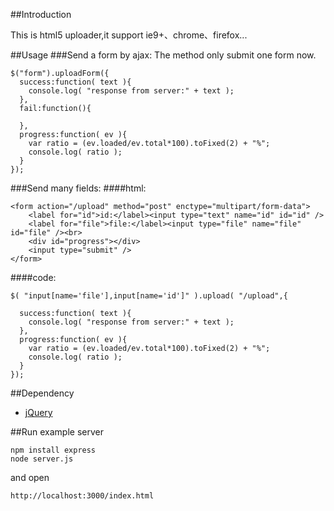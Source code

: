 ##Introduction

This is html5 uploader,it support ie9+、chrome、firefox...

##Usage
###Send a form by ajax:
The method only submit one form now.


	$("form").uploadForm({
	  success:function( text ){
	    console.log( "response from server:" + text );
	  },
	  fail:function(){
	
	  },
	  progress:function( ev ){
	    var ratio = (ev.loaded/ev.total*100).toFixed(2) + "%";
	    console.log( ratio );
	  }
	});

###Send many fields:
####html:

    <form action="/upload" method="post" enctype="multipart/form-data">
        <label for="id">id:</label><input type="text" name="id" id="id" />
        <label for="file">file:</label><input type="file" name="file" id="file" /><br>
        <div id="progress"></div>
        <input type="submit" />
    </form>

####code:

	$( "input[name='file'],input[name='id']" ).upload( "/upload",{
	
	  success:function( text ){
	    console.log( "response from server:" + text );
	  },
	  progress:function( ev ){
	    var ratio = (ev.loaded/ev.total*100).toFixed(2) + "%";
	    console.log( ratio );
	  }
	});


##Dependency

* [jQuery](https://github.com/jquery/jquery)


##Run example server

	npm install express
	node server.js

and open

	http://localhost:3000/index.html

